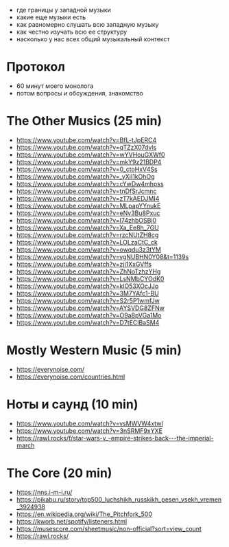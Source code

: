 - где границы у западной музыки
- какие еще музыки есть
- как равномерно слушать всю западную музыку
- как честно изучать всю ее структуру
- насколько у нас всех общий музыкальный контекст

# Протокол

- 60 минут моего монолога
- потом вопросы и обсуждения, знакомство

# The Other Musics (25 min)

- https://www.youtube.com/watch?v=BfL-tJpERC4
- https://www.youtube.com/watch?v=qTZzX07dvls
- https://www.youtube.com/watch?v=wYVHouGXWf0
- https://www.youtube.com/watch?v=mkY9z21BDP4
- https://www.youtube.com/watch?v=0_ctoHxV4Ss
- https://www.youtube.com/watch?v=_yXiI1kOhOg
- https://www.youtube.com/watch?v=cYwDw4mhpss
- https://www.youtube.com/watch?v=tnDfSrJcmnc
- https://www.youtube.com/watch?v=zT7kAEDJMI4
- https://www.youtube.com/watch?v=MLpapYYnukE
- https://www.youtube.com/watch?v=eNv3Bu8Pxuc
- https://www.youtube.com/watch?v=I74zhbOSBj0
- https://www.youtube.com/watch?v=Xa_Ee8h_7GU
- https://www.youtube.com/watch?v=rzcNUtZH8cg
- https://www.youtube.com/watch?v=LOLzaCtC_ck
- https://www.youtube.com/watch?v=owqdu3z3tYM
- https://www.youtube.com/watch?v=vgNUBHN0Y08&t=1139s
- https://www.youtube.com/watch?v=zjj1XxGVffs
- https://www.youtube.com/watch?v=ZhNoTzhzYHg
- https://www.youtube.com/watch?v=LsNMbCYOdK0
- https://www.youtube.com/watch?v=klO53XOcJJo
- https://www.youtube.com/watch?v=3M7YAfc1-BU
- https://www.youtube.com/watch?v=S2r5P1wmfJw
- https://www.youtube.com/watch?v=AYSVDG8ZFNw
- https://www.youtube.com/watch?v=O9a8pVGa1Mo
- https://www.youtube.com/watch?v=D7tEClBaSM4


# Mostly Western Music (5 min)

- https://everynoise.com/
- https://everynoise.com/countries.html

# Ноты и саунд (10 min)

- https://www.youtube.com/watch?v=vsMWVW4xtwI
- https://www.youtube.com/watch?v=3nSRMF9xYXE
- https://rawl.rocks/f/star-wars-v_-empire-strikes-back---the-imperial-march

# The Core (20 min)

- https://nns.i-m-i.ru/
- https://pikabu.ru/story/top500_luchshikh_russkikh_pesen_vsekh_vremen_3924938
- https://en.wikipedia.org/wiki/The_Pitchfork_500
- https://kworb.net/spotify/listeners.html
- https://musescore.com/sheetmusic/non-official?sort=view_count
- https://rawl.rocks/
